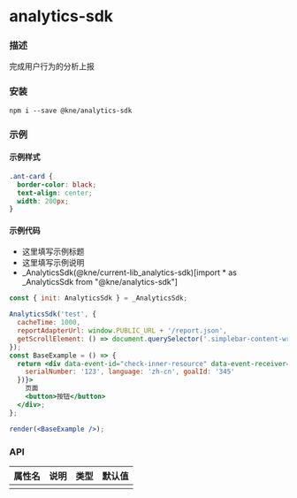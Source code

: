 
# analytics-sdk


### 描述

完成用户行为的分析上报


### 安装

```shell
npm i --save @kne/analytics-sdk
```

### 示例


#### 示例样式

```scss
.ant-card {
  border-color: black;
  text-align: center;
  width: 200px;
}
```

#### 示例代码

- 这里填写示例标题
- 这里填写示例说明
- _AnalyticsSdk(@kne/current-lib_analytics-sdk)[import * as _AnalyticsSdk from "@kne/analytics-sdk"]

```jsx
const { init: AnalyticsSdk } = _AnalyticsSdk;

AnalyticsSdk('test', {
  cacheTime: 1000,
  reportAdapterUrl: window.PUBLIC_URL + '/report.json',
  getScrollElement: () => document.querySelector('.simplebar-content-wrapper')
});
const BaseExample = () => {
  return <div data-event-id="check-inner-resource" data-event-receiver="true" data-event-data={JSON.stringify({
    serialNumber: '123', language: 'zh-cn', goalId: '345'
  })}>
    页面
    <button>按钮</button>
  </div>;
};

render(<BaseExample />);

```


### API

| 属性名 | 说明 | 类型 | 默认值 |
|-----|----|----|-----|
|     |    |    |     |

